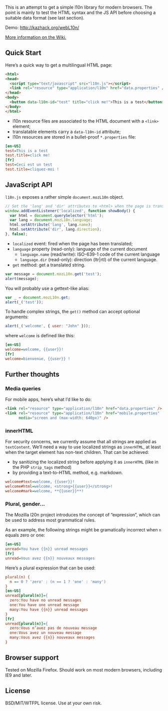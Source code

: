 This is an attempt to get a simple l10n library for modern browsers.
The point is mainly to test the HTML syntax and the JS API before choosing a suitable data format (see last section).

Demo: <http://kazhack.org/webL10n/>

[More information on the Wiki.](https://github.com/fabi1cazenave/webL10n/wiki)

Quick Start
-----------

Here’s a quick way to get a multilingual HTML page:

```html
<html>
<head>
  <script type="text/javascript" src="l10n.js"></script>
  <link rel="resource" type="application/l10n" href="data.properties" />
</head>
<body>
  <button data-l10n-id="test" title="click me!">This is a test</button>
</body>
</html>
```

* l10n resource files are associated to the HTML document with a ``<link>`` element;
* translatable elements carry a ``data-l10n-id`` attribute;
* l10n resources are stored in a bullet-proof ``*.properties`` file:

```ini
[en-US]
test=This is a test
test.title=click me!
[fr]
test=Ceci est un test
test.title=cliquez-moi !
```


JavaScript API
--------------

``l10n.js`` exposes a rather simple ``document.mozL10n`` object.

```javascript
// Set the 'lang' and 'dir' attributes to <html> when the page is translated
window.addEventListener('localized', function showBody() {
  var html = document.querySelector('html');
  var lang = document.mozL10n.language;
  html.setAttribute('lang', lang.name);
  html.setAttribute('dir', lang.direction);
}, false);
```
* `localized` event: fired when the page has been translated;
* `language` property (read-only): language of the current document
    * `language.name` (read/write): ISO-639-1 code of the current language
    * `language.dir` (read-only): direction (ltr|rtl) of the current language.
* `get` method: get a translated string.

```javascript
var message = document.mozL10n.get('test');
alert(message);
```

You will probably use a gettext-like alias:

```javascript
var _ = document.mozL10n.get;
alert(_('test'));
```

To handle complex strings, the `get()` method can accept optional arguments:

```javascript
alert(_('welcome', { user: "John" }));
```

where `welcome` is defined like this:

```ini
[en-US]
welcome=welcome, {{user}}!
[fr]
welcome=bienvenue, {{user}} !
```


Further thoughts
----------------

### Media queries

For mobile apps, here’s what I’d like to do:

```html
<link rel="resource" type="application/l10n" href="data.properties" />
<link rel="resource" type="application/l10n" href="mobile.properties"
      media="screen and (max-width: 640px)" />
```

### innerHTML

For security concerns, we currently assume that all strings are applied as `textContent`. We’ll need a way to use localized strings as `innerHTML`, at least when the target element has non-text children. That can be achieved:

* by sanitizing the localized string before applying it as `innerHTML` (like in the PHP ``strip_tags`` method)
* by providing a text-to-HTML method, e.g. markdown.

```ini
welcome#text=welcome, {{user}}!
welcome#html=welcome, <strong>{{user}}</strong>!
welcome#mark=welcome, **{{user}}**!
```

### Plural, gender…

The Mozilla l20n project introduces the concept of “expression”, which can be used to address most grammatical rules.

As an example, the following strings might be gramatically incorrect when `n` equals zero or one:

```ini
[en-US]
unread=You have {{n}} unread messages
[fr]
unread=Vous avez {{n}} nouveaux messages
```

Here’s a plural expression that can be used:

```ini
plural(n) {
  n == 0 ? 'zero' : (n == 1 ? 'one' : 'many')
}
[en-US]
unread[plural(n)]={
  zero:You have no unread messages
  one:You have one unread message
  many:You have {{n}} unread messages
}
[fr]
unread[plural(n)]={
  zero:Vous n’avez pas de nouveau message
  one:Vous avez un nouveau message
  many:Vous avez {{n}} nouveaux messages
}
```

Browser support
---------------

Tested on Mozilla Firefox. Should work on most modern browsers, including IE9 and later.


License
-------

BSD/MIT/WTFPL license. Use at your own risk.

